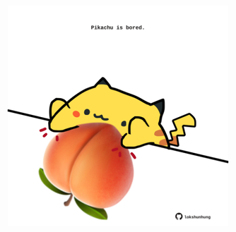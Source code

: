 <!-- built at 22/12/2022, 16:01:08 UTC -->
<p align="center">
  <img width="500" height="500" src="./ReadmeImage.svg">
</p>

